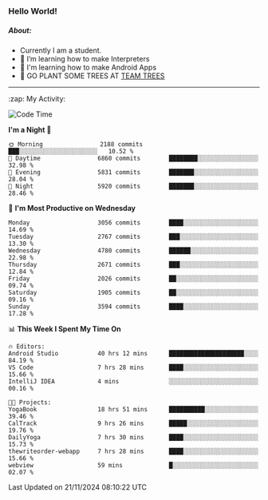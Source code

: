 ### Hello World!

##### About:
- Currently I am a student.
- 🌱 I’m learning how to make Interpreters
- 🌱 I'm learning how to make Android Apps
- 🌱 GO PLANT SOME TREES AT [TEAM TREES](https://teamtrees.org/)

---
  <summary>:zap: My Activity:</summary>
  
<!--START_SECTION:waka-->
![Code Time](http://img.shields.io/badge/Code%20Time-1%2C627%20hrs%2054%20mins-blue)

**I'm a Night 🦉** 

```text
🌞 Morning                2188 commits        ███░░░░░░░░░░░░░░░░░░░░░░   10.52 % 
🌆 Daytime                6860 commits        ████████░░░░░░░░░░░░░░░░░   32.98 % 
🌃 Evening                5831 commits        ███████░░░░░░░░░░░░░░░░░░   28.04 % 
🌙 Night                  5920 commits        ███████░░░░░░░░░░░░░░░░░░   28.46 % 
```
📅 **I'm Most Productive on Wednesday** 

```text
Monday                   3056 commits        ████░░░░░░░░░░░░░░░░░░░░░   14.69 % 
Tuesday                  2767 commits        ███░░░░░░░░░░░░░░░░░░░░░░   13.30 % 
Wednesday                4780 commits        ██████░░░░░░░░░░░░░░░░░░░   22.98 % 
Thursday                 2671 commits        ███░░░░░░░░░░░░░░░░░░░░░░   12.84 % 
Friday                   2026 commits        ██░░░░░░░░░░░░░░░░░░░░░░░   09.74 % 
Saturday                 1905 commits        ██░░░░░░░░░░░░░░░░░░░░░░░   09.16 % 
Sunday                   3594 commits        ████░░░░░░░░░░░░░░░░░░░░░   17.28 % 
```


📊 **This Week I Spent My Time On** 

```text
🔥 Editors: 
Android Studio           40 hrs 12 mins      █████████████████████░░░░   84.19 % 
VS Code                  7 hrs 28 mins       ████░░░░░░░░░░░░░░░░░░░░░   15.66 % 
IntelliJ IDEA            4 mins              ░░░░░░░░░░░░░░░░░░░░░░░░░   00.16 % 

🐱‍💻 Projects: 
YogaBook                 18 hrs 51 mins      ██████████░░░░░░░░░░░░░░░   39.46 % 
CalTrack                 9 hrs 26 mins       █████░░░░░░░░░░░░░░░░░░░░   19.76 % 
DailyYoga                7 hrs 30 mins       ████░░░░░░░░░░░░░░░░░░░░░   15.73 % 
thewriteorder-webapp     7 hrs 28 mins       ████░░░░░░░░░░░░░░░░░░░░░   15.66 % 
webview                  59 mins             █░░░░░░░░░░░░░░░░░░░░░░░░   02.07 % 
```


 Last Updated on 21/11/2024 08:10:22 UTC
<!--END_SECTION:waka-->

